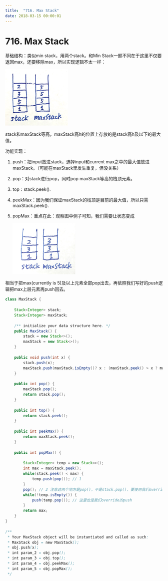 ```yaml
---
title:  "716. Max Stack"
date: 2018-03-15 00:00:01
---
```


# 716. Max Stack

基础结构：类似min stack，用两个stack。和Min Stack一题不同在于这里不仅要返回max，还要移除max，所以实现逻辑不太一样：

<img src="images/img2.jpeg" width="200px"/>

stack和maxStack等高，maxStack高h的位置上存放的是stack高h及以下的最大值。

功能实现：

1. push：把input放进stack，选择input和current max之中的最大值放进maxStack。（可能在maxStack里发生重复，但没关系）

2. pop：对stack进行pop，同时pop maxStack等高的栈顶元素。

3. top：stack.peek().

4. peekMax：因为我们保证maxStack的栈顶是目前的最大值，所以只需maxStack.peek().

5. popMax：重点在此：观察图中例子可知，我们需要让状态变成

   <img src="images/img3.jpeg" width="200px"/>

相当于把max(currently is 5)及以上元素全部pop出去，再依照我们写好的push逻辑把max上层元素再push回去。

```java
class MaxStack {
    
    Stack<Integer> stack;
    Stack<Integer> maxStack;

    /** initialize your data structure here. */
    public MaxStack() {
        stack = new Stack<>();
        maxStack = new Stack<>();
    }
    
    public void push(int x) {
        stack.push(x);
        maxStack.push(maxStack.isEmpty()? x : (maxStack.peek() > x ? maxStack.peek() : x)); // 选择input和max之间的最大值放进maxStack
    }
    
    public int pop() {
        maxStack.pop();
        return stack.pop();
    }
    
    public int top() {
        return stack.peek();
    }
    
    public int peekMax() {
        return maxStack.peek();
    }
    
    public int popMax() {
        
        Stack<Integer> temp = new Stack<>();
        int max = maxStack.peek();
        while(stack.peek() < max) {
            temp.push(pop()); // 1
        }
        pop(); // 2 注意这两个地方是pop()，不是stack.pop()，要使用我们override的方法
        while(!temp.isEmpty()) {
            push(temp.pop()); // 这里也是我们override的push
        }
        return max;
    }
}

/**
 * Your MaxStack object will be instantiated and called as such:
 * MaxStack obj = new MaxStack();
 * obj.push(x);
 * int param_2 = obj.pop();
 * int param_3 = obj.top();
 * int param_4 = obj.peekMax();
 * int param_5 = obj.popMax();
 */
```